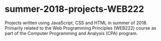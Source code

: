 # summer-2018-projects-WEB222
Projects written using JavaScript, CSS and HTML in summer of 2018. Primarily related to the Web Programming Principles (WEB222) course as part of the Computer Programming and Analysis (CPA) program.
